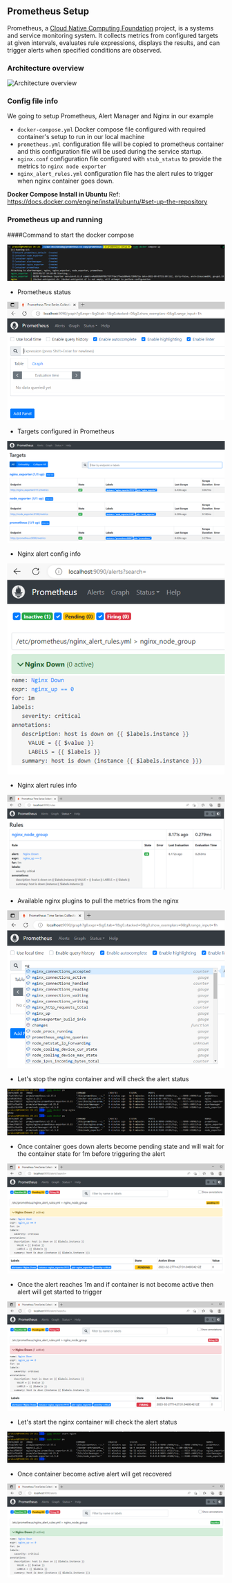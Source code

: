 ## Prometheus Setup 
Prometheus, a [Cloud Native Computing Foundation](https://cncf.io/) project, is a systems and service monitoring system. It collects metrics
from configured targets at given intervals, evaluates rule expressions,
displays the results, and can trigger alerts when specified conditions are observed.

### Architecture overview

![Architecture overview](https://cdn.jsdelivr.net/gh/prometheus/prometheus@c34257d069c630685da35bcef084632ffd5d6209/documentation/images/architecture.svg)

### Config file info

We going to setup Prometheus, Alert Manager and Nginx in our example

* ```docker-compose.yml``` Docker compose file configured with required container's setup to run in our local machine
* ```prometheus.yml``` configuration file will be copied to prometheus container and this configuration file will be used during the service startup.
* ```nginx.conf``` configuration file configured with ```stub_status``` to provide the metrics to ```nginx node exporter```
* ```nginx_alert_rules.yml``` configuration file has the alert rules to trigger when nginx container goes down.

**Docker Compose Install in Ubuntu**
Ref: https://docs.docker.com/engine/install/ubuntu/#set-up-the-repository

### Prometheus up and running

####Command to start the docker compose

![Docker Compose up](./images/Docker-Compose-Up.PNG)

* Prometheus status 

![Prometheus](./images/Prometheus-up.PNG)

* Targets configured in Prometheus

![Prometheus-targets](./images/Prometheus-targets.PNG)

* Nginx alert config info

![Nginx-alert](./images/nginx-alert.PNG)

* Nginx alert rules info

![Nginx-alert-rules](./images/nginx-alert-rules.PNG)

* Available nginx plugins to pull the metrics from the nginx

![Nginx-metrics](./images/nginx-metrics.PNG)

* Let's stop the nginx container and will check the alert status

![Nginx-container-stop](./images/nginx-container-shutdown.PNG)

* Once container goes down alerts become pending state and will wait for the container state for 1m before triggering the alert

![Nginx-alert-pending](./images/nginx-container-alert-waiting-for-the-nginx-container-status.PNG)

* Once the alert reaches 1m and if container is not become active then alert will get started to trigger

![Nginx-alert](./images/nginx-container-alert-after-waiting-1m-alert-triggered.PNG)

* Let's start the nginx container will check the alert status 

![Nginx-container-start](./images/nginx-container-start.PNG)

* Once container become active alert will get recovered

![Nginx-alert-recovery](./images/nginx-alert-recovered.PNG)
